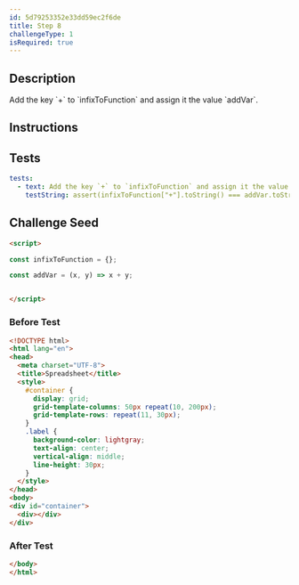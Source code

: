 ```yaml
---
id: 5d79253352e33dd59ec2f6de
title: Step 8
challengeType: 1
isRequired: true
---
```


## Description
<section id='description'>
Add the key `+` to `infixToFunction` and assign it the value `addVar`.
</section>

## Instructions
<section id='instructions'>

</section>

## Tests
<section id='tests'>

```yml
tests:
  - text: Add the key `+` to `infixToFunction` and assign it the value `addVar`.
    testString: assert(infixToFunction["+"].toString() === addVar.toString());

```

</section>

## Challenge Seed
<section id='challengeSeed'>

<div id='html-seed'>

```html
<script>

const infixToFunction = {};

const addVar = (x, y) => x + y;


</script>
```

</div>


### Before Test
<div id='html-setup'>

```html
<!DOCTYPE html>
<html lang="en">
<head>
  <meta charset="UTF-8">
  <title>Spreadsheet</title>
  <style>
    #container {
      display: grid;
      grid-template-columns: 50px repeat(10, 200px);
      grid-template-rows: repeat(11, 30px);
    }
    .label {
      background-color: lightgray;
      text-align: center;
      vertical-align: middle;
      line-height: 30px;
    }
  </style>
</head>
<body>
<div id="container">
  <div></div>
</div>
```

</div>


### After Test
<div id='html-teardown'>

```html
</body>
</html>
```

</div>


</section>
